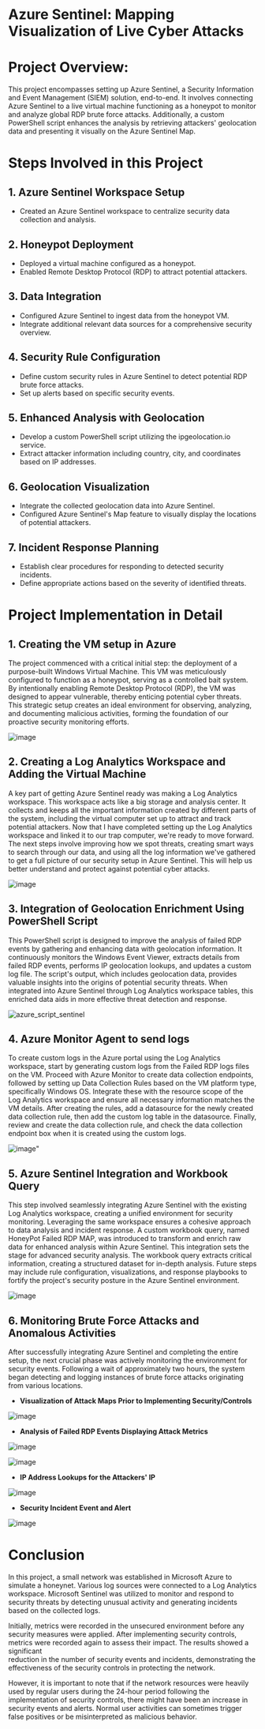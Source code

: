 <h1>Azure Sentinel: Mapping Visualization of Live Cyber Attacks</h1>

# Project Overview:

This project encompasses setting up Azure Sentinel, a Security Information and Event Management (SIEM) solution, end-to-end. It involves connecting Azure Sentinel to a live virtual machine functioning as a honeypot to monitor and analyze global RDP brute force attacks. Additionally, a custom PowerShell script enhances the analysis by retrieving attackers' geolocation data and presenting it visually on the Azure Sentinel Map.

# Steps Involved in this Project

## 1. Azure Sentinel Workspace Setup
   * Created an Azure Sentinel workspace to centralize security data collection and analysis.
     
## 2. Honeypot Deployment
   * Deployed a virtual machine configured as a honeypot.
   * Enabled Remote Desktop Protocol (RDP) to attract potential attackers.
     
## 3. Data Integration
   * Configured Azure Sentinel to ingest data from the honeypot VM.
   * Integrate additional relevant data sources for a comprehensive security overview.
     
## 4. Security Rule Configuration
   * Define custom security rules in Azure Sentinel to detect potential RDP brute force attacks.
   * Set up alerts based on specific security events.
     
## 5. Enhanced Analysis with Geolocation
   * Develop a custom PowerShell script utilizing the ipgeolocation.io service.
   * Extract attacker information including country, city, and coordinates based on IP addresses.
     
## 6. Geolocation Visualization
   * Integrate the collected geolocation data into Azure Sentinel.
   * Configured Azure Sentinel's Map feature to visually display the locations of potential attackers.
     
## 7. Incident Response Planning
   * Establish clear procedures for responding to detected security incidents.
   * Define appropriate actions based on the severity of identified threats.

# Project Implementation in Detail

## 1. Creating the VM setup in Azure

  The project commenced with a critical initial step: the deployment of a purpose-built Windows Virtual Machine. This VM was meticulously configured to function as a honeypot, serving as a controlled bait system. By intentionally          enabling Remote Desktop Protocol (RDP), the VM was designed to appear vulnerable, thereby enticing potential cyber threats. This strategic setup creates an ideal environment for observing, analyzing, and documenting malicious            activities, forming the foundation of our proactive security monitoring efforts.

![image](https://github.com/karthikvimal98/Azure-Sentinel-Map-with-Live-CyberAttacks/assets/78943245/c4b1af15-b786-49bf-8780-81915e9081e6)

## 2. Creating a Log Analytics Workspace and Adding the Virtual Machine

  A key part of getting Azure Sentinel ready was making a Log Analytics workspace. This workspace acts like a big storage and analysis center. It collects and keeps all the important information created by different parts of the system,   including the virtual computer set up to attract and track potential attackers. Now that I have completed setting up the Log Analytics workspace and linked it to our trap computer, we're ready to move forward. The next steps involve     improving how we spot threats, creating smart ways to search through our data, and using all the log information we've gathered to get a full picture of our security setup in Azure Sentinel. This will help us better understand and       protect against potential cyber attacks.

![image](https://github.com/karthikvimal98/Azure-Sentinel-Map-with-Live-CyberAttacks/assets/78943245/6edff506-49e0-4ef3-ad82-7bf752ec63bf)

## 3. Integration of Geolocation Enrichment Using PowerShell Script

  This PowerShell script is designed to improve the analysis of failed RDP events by gathering and enhancing data with geolocation information. It continuously monitors the Windows Event Viewer, extracts details from failed RDP events,    performs IP geolocation lookups, and updates a custom log file. The script's output, which includes geolocation data, provides valuable insights into the origins of potential security threats. When integrated into Azure Sentinel         through Log Analytics workspace tables, this enriched data aids in more effective threat detection and response.

  ![azure_script_sentinel](https://github.com/karthikvimal98/Azure-Sentinel-Map-with-Live-CyberAttacks/assets/78943245/53226e4a-f634-4aa3-a258-56231b049b73)

## 4. Azure Monitor Agent to send logs

  To create custom logs in the Azure portal using the Log Analytics workspace, start by generating custom logs from the Failed RDP logs files on the VM. Proceed with Azure Monitor to create data collection endpoints, followed by setting   up Data Collection Rules based on the VM platform type, specifically Windows OS. Integrate these with the resource scope of the Log Analytics workspace and ensure all necessary information matches the VM details. After creating the      rules, add a datasource for the newly created data collection rule, then add the custom log table in the datasource. Finally, review and create the data collection rule, and check the data collection endpoint box when it is created      using the custom logs.
  
  ![image](https://github.com/user-attachments/assets/2275c7f5-a8f9-444a-9b56-49767bc88557)"

## 5. Azure Sentinel Integration and Workbook Query

  This step involved seamlessly integrating Azure Sentinel with the existing Log Analytics workspace, creating a unified environment for security monitoring. Leveraging the same workspace ensures a cohesive approach to data analysis and   incident response. A custom workbook query, named HoneyPot Failed RDP MAP, was introduced to transform and enrich raw data for enhanced analysis within Azure Sentinel. This integration sets the stage for advanced security analysis.      The workbook query extracts critical information, creating a structured dataset for in-depth analysis. Future steps may include rule configuration, visualizations, and response playbooks to fortify the project's security posture in      the Azure Sentinel environment.
  
![image](https://github.com/user-attachments/assets/2458b125-1a98-4be7-9c4d-e8da7b25bc87)

## 6. Monitoring Brute Force Attacks and Anomalous Activities

  After successfully integrating Azure Sentinel and completing the entire setup, the next crucial phase was actively monitoring the environment for security events. Following a wait of approximately two hours, the system began detecting   and logging instances of brute force attacks originating from various locations.

  - **Visualization of Attack Maps Prior to Implementing Security/Controls**

  ![image](https://github.com/user-attachments/assets/57484964-1b68-4cb0-a9b3-5c24eb8a7ac3)

  - **Analysis of Failed RDP Events Displaying Attack Metrics**

  ![image](https://github.com/user-attachments/assets/a73f1ecb-d707-43ae-a009-9a496805fb4c)

  ![image](https://github.com/user-attachments/assets/4c1ded53-3196-4c0c-81f2-9b89484a5592)

  - **IP Address Lookups for the Attackers' IP**
    
  ![image](https://github.com/user-attachments/assets/e28fa7a6-d633-4af9-8401-4bc43ec80811)

  - **Security Incident Event and Alert**

  ![image](https://github.com/user-attachments/assets/49568892-3877-461b-abad-8a1a9423cbd5)

  # Conclusion

  In this project, a small network was established in Microsoft Azure to simulate a honeynet. Various log sources were connected to a Log Analytics workspace. Microsoft Sentinel was utilized to monitor and respond to security threats 
  by detecting unusual activity and generating incidents based on the collected logs.

  Initially, metrics were recorded in the unsecured environment before any security measures were applied. After implementing security controls, metrics were recorded again to assess their impact. The results showed a significant       
  reduction in the number of security events and incidents, demonstrating the effectiveness of the security controls in protecting the network.

  However, it is important to note that if the network resources were heavily used by regular users during the 24-hour period following the implementation of security controls, there might have been an increase in security events and 
  alerts. Normal user activities can sometimes trigger false positives or be misinterpreted as malicious behavior.

